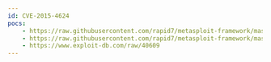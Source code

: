 ```yaml
---
id: CVE-2015-4624
pocs:
    - https://raw.githubusercontent.com/rapid7/metasploit-framework/master/modules/exploits/linux/http/pineapple_bypass_cmdinject.rb
    - https://raw.githubusercontent.com/rapid7/metasploit-framework/master/modules/exploits/linux/http/pineapple_preconfig_cmdinject.rb
    - https://www.exploit-db.com/raw/40609
---
```

